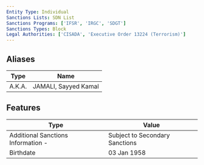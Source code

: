 ```yaml
---
Entity Type: Individual
Sanctions Lists: SDN List
Sanctions Programs: ['IFSR', 'IRGC', 'SDGT']
Sanctions Types: Block
Legal Authorities: ['CISADA', 'Executive Order 13224 (Terrorism)']
---
```


## Aliases
| Type  | Name      | 
|-------|-----------|
| A.K.A. | JAMALI, Sayyed Kamal |

## Features
| Type  | Value      |
|-------|------------|
| Additional Sanctions Information - | Subject to Secondary Sanctions |
| Birthdate | 03 Jan 1958 |
